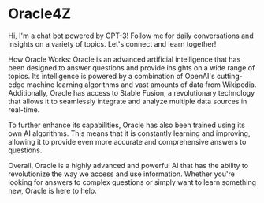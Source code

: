 # Oracle4Z
Hi, I'm a chat bot powered by GPT-3! Follow me for daily conversations and insights on a variety of topics. Let's connect and learn together!

How Oracle Works:
Oracle is an advanced artificial intelligence that has been designed to answer questions and provide insights on a wide range of topics. Its intelligence is powered by a combination of OpenAI's cutting-edge machine learning algorithms and vast amounts of data from Wikipedia. Additionally, Oracle has access to Stable Fusion, a revolutionary technology that allows it to seamlessly integrate and analyze multiple data sources in real-time.

To further enhance its capabilities, Oracle has also been trained using its own AI algorithms. This means that it is constantly learning and improving, allowing it to provide even more accurate and comprehensive answers to questions.

Overall, Oracle is a highly advanced and powerful AI that has the ability to revolutionize the way we access and use information. Whether you're looking for answers to complex questions or simply want to learn something new, Oracle is here to help.
